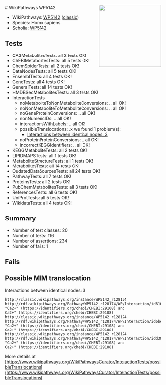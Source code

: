 <img style="float: right; width: 200px" src="https://upload.wikimedia.org/wikipedia/commons/thumb/8/83/Wplogo_with_text_500.png/640px-Wplogo_with_text_500.png" />
# WikiPathways WP5142

* WikiPathways: [WP5142](https://wikipathways.org/pathways/WP5142) ([classic](https://classic.wikipathways.org/instance/WP5142))
* Species: Homo sapiens
* Scholia: [WP5142](https://scholia.toolforge.org/wikipathways/WP5142)
## Tests
* CASMetabolitesTests: all 2 tests OK!
* ChEBIMetabolitesTests: all 5 tests OK!
* ChemSpiderTests: all 2 tests OK!
* DataNodesTests: all 5 tests OK!
* EnsemblTests: all 4 tests OK!
* GeneTests: all 4 tests OK!
* GeneralTests: all 14 tests OK!
* HMDBSecMetabolitesTests: all 3 tests OK!
* InteractionTests
    * noMetaboliteToNonMetaboliteConversions: .. all OK!
    * noNonMetaboliteToMetaboliteConversions: .. all OK!
    * noGeneProteinConversions: .. all OK!
    * nonNumericIDs: .. all OK!
    * interactionsWithLabels: .. all OK!
    * possibleTranslocations: .x we found 1 problem(s):
        * [Interactions between identical nodes: 3](#1c118208)
    * noProteinProteinConversions: .. all OK!
    * incorrectKEGGIdentifiers: .. all OK!
* KEGGMetaboliteTests: all 2 tests OK!
* LIPIDMAPSTests: all 1 tests OK!
* MetaboliteStructureTests: all 1 tests OK!
* MetabolitesTests: all 14 tests OK!
* OudatedDataSourcesTests: all 24 tests OK!
* PathwayTests: all 7 tests OK!
* ProteinsTests: all 2 tests OK!
* PubChemMetabolitesTests: all 3 tests OK!
* ReferencesTests: all 6 tests OK!
* UniProtTests: all 5 tests OK!
* WikidataTests: all 4 tests OK!


## Summary

* Number of test classes: 20
* Number of tests: 116
* Number of assertions: 234
* Number of fails: 1

## Fails

<a name="1c118208" />

## Possible MIM translocation

Interactions between identical nodes: 3
```
http://classic.wikipathways.org/instance/WP5142_r128174 http://rdf.wikipathways.org/Pathway/WP5142_r128174/WP/Interaction/id610eae39 "Ca2+" (https://identifiers.org/chebi/CHEBI:29108) and 
Ca2+" (https://identifiers.org/chebi/CHEBI:29108)
http://classic.wikipathways.org/instance/WP5142_r128174 http://rdf.wikipathways.org/Pathway/WP5142_r128174/WP/Interaction/id6be1d52b "Ca2+" (https://identifiers.org/chebi/CHEBI:29108) and 
Ca2+" (https://identifiers.org/chebi/CHEBI:29108)
http://classic.wikipathways.org/instance/WP5142_r128174 http://rdf.wikipathways.org/Pathway/WP5142_r128174/WP/Interaction/idd389da36 "Ca2+" (https://identifiers.org/chebi/CHEBI:29108) and 
Ca2+" (https://identifiers.org/chebi/CHEBI:29108)
```

More details at [https://www.wikipathways.org/WikiPathwaysCurator/InteractionTests/possibleTranslocations](https://www.wikipathways.org/WikiPathwaysCurator/InteractionTests/possibleTranslocations)

